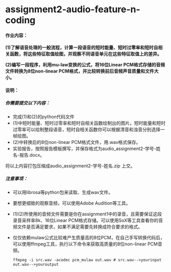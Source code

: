 # assignment2-audio-feature-n-coding

#### 作业内容：

**(1)了解语音处理的一般流程，计算一段语音的短时能量、短时过零率和短时自相关函数，将这些特征取值绘图，并观察不同语音单元在这些特征取值上的差异。**

**(2)编写一段程序，利用mu-law变换的公式，将16位Linear PCM格式存储的音频文件转换为8位non-linear PCM格式，并比较转换前后音频声音质量和文件大小。**



#### 说明：

##### 你需要提交以下内容：

+ 完成(1)和(2)的python代码文件
+ (1)中短时能量、短时过零率和短时自相关函数绘制出的图片。短时能量和短时过零率可以绘制整段语音，短时自相关函数你可以根据清音和浊音分别选择一帧绘图。
+ (2)中转换后的8位non-linear PCM格式文件，用.wav格式保存。
+ 实验报告，按照报告模板撰写，并保存格式为audio_assignment2-学号-姓名-报告.docx。

将以上内容打包压缩成audio_assignment2-学号-姓名.zip 上交。

##### 注意事项：

+ 可以用librosa等python包来读取、生成wav文件。

+ 要想更细致的观察音频，可以使用Adobe Audition等工具。

+ (1)(2)所使用的音频文件需要是你在assignment1中的录音，且需要保证这段录音采样率8k、16位Linear PCM格式存储。可以使用SoX等工具查看你的音频文件是否满足要求，如果不满足需要先转换成符合要求的格式。

+ 仅仅依赖mulaw公式比较难产生质量高的8位PCM，在自己手写转换代码后，可以使用ffmpeg工具，执行以下命令来获取高质量的8位non-linear PCM音频。

  ```shell
  ffmpeg -i src.wav -acodec pcm_mulaw out.wav # src.wav-->yourinput out.wav-->youroutput
  ```

  